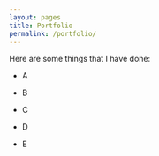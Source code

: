 ```yaml
---
layout: pages
title: Portfolio
permalink: /portfolio/
---
```


<head>
	<style>
		p {
		font-size: 1em;
		text-transform: none;
		text-align: left;
		max-width: 392px;
		word-wrap: normal;
		}
	</style>
</head>

Here are some things that I have done:

- A
- B
- C

- D

- E
